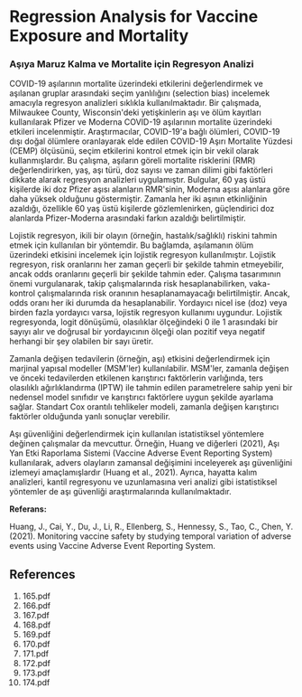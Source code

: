 # Regression Analysis for Vaccine Exposure and Mortality

### Aşıya Maruz Kalma ve Mortalite için Regresyon Analizi

COVID-19 aşılarının mortalite üzerindeki etkilerini değerlendirmek ve aşılanan gruplar arasındaki seçim yanlılığını (selection bias) incelemek amacıyla regresyon analizleri sıklıkla kullanılmaktadır. Bir çalışmada, Milwaukee County, Wisconsin'deki yetişkinlerin aşı ve ölüm kayıtları kullanılarak Pfizer ve Moderna COVID-19 aşılarının mortalite üzerindeki etkileri incelenmiştir. Araştırmacılar, COVID-19'a bağlı ölümleri, COVID-19 dışı doğal ölümlere oranlayarak elde edilen COVID-19 Aşırı Mortalite Yüzdesi (CEMP) ölçüsünü, seçim etkilerini kontrol etmek için bir vekil olarak kullanmışlardır. Bu çalışma, aşıların göreli mortalite risklerini (RMR) değerlendirirken, yaş, aşı türü, doz sayısı ve zaman dilimi gibi faktörleri dikkate alarak regresyon analizleri uygulamıştır. Bulgular, 60 yaş üstü kişilerde iki doz Pfizer aşısı alanların RMR'sinin, Moderna aşısı alanlara göre daha yüksek olduğunu göstermiştir. Zamanla her iki aşının etkinliğinin azaldığı, özellikle 60 yaş üstü kişilerde gözlemlenirken, güçlendirici doz alanlarda Pfizer-Moderna arasındaki farkın azaldığı belirtilmiştir.

Lojistik regresyon, ikili bir olayın (örneğin, hastalık/sağlıklı) riskini tahmin etmek için kullanılan bir yöntemdir. Bu bağlamda, aşılamanın ölüm üzerindeki etkisini incelemek için lojistik regresyon kullanılmıştır. Lojistik regresyon, risk oranlarını her zaman geçerli bir şekilde tahmin etmeyebilir, ancak odds oranlarını geçerli bir şekilde tahmin eder. Çalışma tasarımının önemi vurgulanarak, takip çalışmalarında risk hesaplanabilirken, vaka-kontrol çalışmalarında risk oranının hesaplanamayacağı belirtilmiştir. Ancak, odds oranı her iki durumda da hesaplanabilir. Yordayıcı nicel ise (doz) veya birden fazla yordayıcı varsa, lojistik regresyon kullanımı uygundur. Lojistik regresyonda, logit dönüşümü, olasılıklar ölçeğindeki 0 ile 1 arasındaki bir sayıyı alır ve doğrusal bir yordayıcının ölçeği olan pozitif veya negatif herhangi bir şey olabilen bir sayı üretir.

Zamanla değişen tedavilerin (örneğin, aşı) etkisini değerlendirmek için marjinal yapısal modeller (MSM'ler) kullanılabilir. MSM'ler, zamanla değişen ve önceki tedavilerden etkilenen karıştırıcı faktörlerin varlığında, ters olasılıklı ağırlıklandırma (IPTW) ile tahmin edilen parametrelere sahip yeni bir nedensel model sınıfıdır ve karıştırıcı faktörlere uygun şekilde ayarlama sağlar. Standart Cox orantılı tehlikeler modeli, zamanla değişen karıştırıcı faktörler olduğunda yanlı sonuçlar verebilir.

Aşı güvenliğini değerlendirmek için kullanılan istatistiksel yöntemlere değinen çalışmalar da mevcuttur. Örneğin, Huang ve diğerleri (2021), Aşı Yan Etki Raporlama Sistemi (Vaccine Adverse Event Reporting System) kullanılarak, advers olayların zamansal değişimini inceleyerek aşı güvenliğini izlemeyi amaçlamışlardır (Huang et al., 2021). Ayrıca, hayatta kalım analizleri, kantil regresyonu ve uzunlamasına veri analizi gibi istatistiksel yöntemler de aşı güvenliği araştırmalarında kullanılmaktadır.

**Referans:**

Huang, J., Cai, Y., Du, J., Li, R., Ellenberg, S., Hennessy, S., Tao, C., Chen, Y. (2021). Monitoring vaccine safety by studying temporal variation of adverse events using Vaccine Adverse Event Reporting System.


## References

1. 165.pdf
2. 166.pdf
3. 167.pdf
4. 168.pdf
5. 169.pdf
6. 170.pdf
7. 171.pdf
8. 172.pdf
9. 173.pdf
10. 174.pdf
